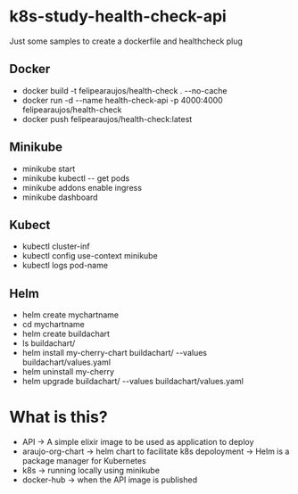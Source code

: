 # k8s-study-health-check-api
Just some samples to create a dockerfile and healthcheck plug


## Docker

- docker build -t felipearaujos/health-check . --no-cache
- docker run -d --name health-check-api -p 4000:4000 felipearaujos/health-check
- docker push felipearaujos/health-check:latest

## Minikube

- minikube start
- minikube kubectl -- get pods
- minikube addons enable ingress
- minikube dashboard

## Kubect
- kubectl cluster-inf
- kubectl config use-context minikube
- kubectl logs pod-name

## Helm

- helm create mychartname
- cd mychartname
- helm create buildachart
- ls buildachart/
- helm install my-cherry-chart buildachart/ --values buildachart/values.yaml
- helm uninstall my-cherry
- helm upgrade buildachart/ --values buildachart/values.yaml



# What is this?
- API -> A simple elixir image to be used as application to deploy
- araujo-org-chart -> helm chart to facilitate k8s depoloyment -> Helm is a package manager for Kubernetes
- k8s -> running locally using minikube
- docker-hub -> when the API image is published

